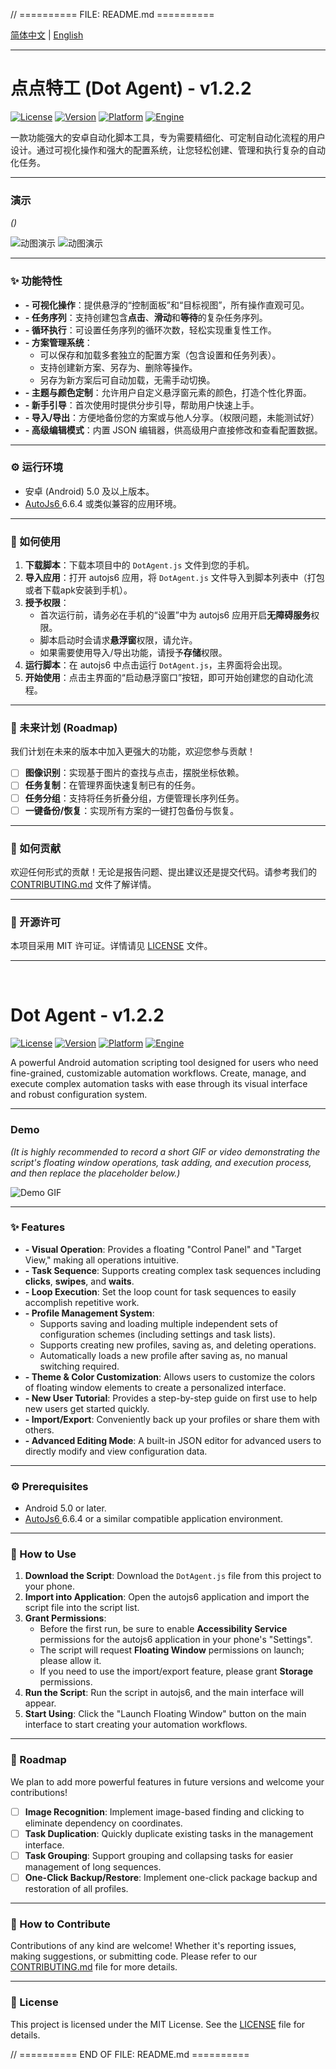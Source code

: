 // ========== FILE: README.md ==========

[简体中文](#-点点特工-dot-agent---v122) | [English](#-dot-agent---v122)

---

#  点点特工 (Dot Agent) - v1.2.2

[![License](https://img.shields.io/badge/license-MIT-blue.svg)](LICENSE)
[![Version](https://img.shields.io/badge/version-v1.2.2-brightgreen.svg)]()
[![Platform](https://img.shields.io/badge/platform-Android-lightgrey.svg)]()
[![Engine](https://img.shields.io/badge/engine-autojs6-orange.svg)]()

一款功能强大的安卓自动化脚本工具，专为需要精细化、可定制自动化流程的用户设计。通过可视化操作和强大的配置系统，让您轻松创建、管理和执行复杂的自动化任务。

---

### 演示

*()*

![动图演示](images/demo01.gif)
![动图演示](images/demo03.gif)

---

### ✨ 功能特性

* **- 可视化操作**：提供悬浮的“控制面板”和“目标视图”，所有操作直观可见。
* **- 任务序列**：支持创建包含**点击**、**滑动**和**等待**的复杂任务序列。
* **- 循环执行**：可设置任务序列的循环次数，轻松实现重复性工作。
* **- 方案管理系统**：
    * 可以保存和加载多套独立的配置方案（包含设置和任务列表）。
    * 支持创建新方案、另存为、删除等操作。
    * 另存为新方案后可自动加载，无需手动切换。
* **- 主题与颜色定制**：允许用户自定义悬浮窗元素的颜色，打造个性化界面。
* **- 新手引导**：首次使用时提供分步引导，帮助用户快速上手。
* **- 导入/导出**：方便地备份您的方案或与他人分享。（权限问题，未能测试好）
* **- 高级编辑模式**：内置 JSON 编辑器，供高级用户直接修改和查看配置数据。

---

### ⚙️ 运行环境

* 安卓 (Android) 5.0 及以上版本。
* [AutoJs6 ](https://github.com/SuperMonster003/AutoJs6) 6.6.4 或类似兼容的应用环境。

---

### 🚀 如何使用

1.  **下载脚本**：下载本项目中的 `DotAgent.js` 文件到您的手机。
2.  **导入应用**：打开 autojs6 应用，将 `DotAgent.js` 文件导入到脚本列表中（打包或者下载apk安装到手机）。
3.  **授予权限**：
    * 首次运行前，请务必在手机的“设置”中为 autojs6 应用开启**无障碍服务**权限。
    * 脚本启动时会请求**悬浮窗**权限，请允许。
    * 如果需要使用导入/导出功能，请授予**存储**权限。
4.  **运行脚本**：在 autojs6 中点击运行 `DotAgent.js`，主界面将会出现。
5.  **开始使用**：点击主界面的“启动悬浮窗口”按钮，即可开始创建您的自动化流程。

---

### 📖 未来计划 (Roadmap)

我们计划在未来的版本中加入更强大的功能，欢迎您参与贡献！

-   [ ] **图像识别**：实现基于图片的查找与点击，摆脱坐标依赖。
-   [ ] **任务复制**：在管理界面快速复制已有的任务。
-   [ ] **任务分组**：支持将任务折叠分组，方便管理长序列任务。
-   [ ] **一键备份/恢复**：实现所有方案的一键打包备份与恢复。

---

### 🤝 如何贡献

欢迎任何形式的贡献！无论是报告问题、提出建议还是提交代码。请参考我们的 [CONTRIBUTING.md](CONTRIBUTING.md) 文件了解详情。

---

### 📄 开源许可

本项目采用 MIT 许可证。详情请见 [LICENSE](LICENSE) 文件。

---
<br>

# Dot Agent - v1.2.2

[![License](https://img.shields.io/badge/license-MIT-blue.svg)](LICENSE)
[![Version](https://img.shields.io/badge/version-v1.2.2-brightgreen.svg)]()
[![Platform](https://img.shields.io/badge/platform-Android-lightgrey.svg)]()
[![Engine](https://img.shields.io/badge/engine-autojs6-orange.svg)]()

A powerful Android automation scripting tool designed for users who need fine-grained, customizable automation workflows. Create, manage, and execute complex automation tasks with ease through its visual interface and robust configuration system.

---

### Demo

*(It is highly recommended to record a short GIF or video demonstrating the script's floating window operations, task adding, and execution process, and then replace the placeholder below.)*

![Demo GIF](images/demo.gif)

---

### ✨ Features

* **- Visual Operation**: Provides a floating "Control Panel" and "Target View," making all operations intuitive.
* **- Task Sequence**: Supports creating complex task sequences including **clicks**, **swipes**, and **waits**.
* **- Loop Execution**: Set the loop count for task sequences to easily accomplish repetitive work.
* **- Profile Management System**:
    * Supports saving and loading multiple independent sets of configuration schemes (including settings and task lists).
    * Supports creating new profiles, saving as, and deleting operations.
    * Automatically loads a new profile after saving as, no manual switching required.
* **- Theme & Color Customization**: Allows users to customize the colors of floating window elements to create a personalized interface.
* **- New User Tutorial**: Provides a step-by-step guide on first use to help new users get started quickly.
* **- Import/Export**: Conveniently back up your profiles or share them with others.
* **- Advanced Editing Mode**: A built-in JSON editor for advanced users to directly modify and view configuration data.

---

### ⚙️ Prerequisites

* Android 5.0 or later.
* [AutoJs6 ](https://github.com/SuperMonster003/AutoJs6) 6.6.4 or a similar compatible application environment.

---

### 🚀 How to Use

1.  **Download the Script**: Download the `DotAgent.js` file from this project to your phone.
2.  **Import into Application**: Open the autojs6 application and import the script file into the script list.
3.  **Grant Permissions**:
    * Before the first run, be sure to enable **Accessibility Service** permissions for the autojs6 application in your phone's "Settings".
    * The script will request **Floating Window** permissions on launch; please allow it.
    * If you need to use the import/export feature, please grant **Storage** permissions.
4.  **Run the Script**: Run the script in autojs6, and the main interface will appear.
5.  **Start Using**: Click the "Launch Floating Window" button on the main interface to start creating your automation workflows.

---

### 📖 Roadmap

We plan to add more powerful features in future versions and welcome your contributions!

-   [ ] **Image Recognition**: Implement image-based finding and clicking to eliminate dependency on coordinates.
-   [ ] **Task Duplication**: Quickly duplicate existing tasks in the management interface.
-   [ ] **Task Grouping**: Support grouping and collapsing tasks for easier management of long sequences.
-   [ ] **One-Click Backup/Restore**: Implement one-click package backup and restoration of all profiles.

---

### 🤝 How to Contribute

Contributions of any kind are welcome! Whether it's reporting issues, making suggestions, or submitting code. Please refer to our [CONTRIBUTING.md](CONTRIBUTING.md) file for more details.

---

### 📄 License

This project is licensed under the MIT License. See the [LICENSE](LICENSE) file for details.

// ========== END OF FILE: README.md ==========



